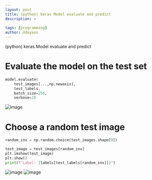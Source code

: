 ```yaml
---
layout: post
title: (python) keras Model evaluate and predict
description: >
  
tags: [programming]
author: Udayeon
---
```


(python) keras Model evaluate and predict


# Evaluate the model on the test set
```py
model.evaluate(
    test_images[...,np.newaxis],
    test_labels,
    batch_size=256,
    verbose=2)
```
![image](https://user-images.githubusercontent.com/69246778/142589496-9891ba61-7d06-412c-bbef-15dd1c4a1dce.png)


# Choose a random test image
```py
random_inx = np.random.choice(test_images.shape[0])

test_image = test_images[random_inx]
plt.imshow(test_image)
plt.show()
print(f"Label: {labels[test_labels[random_inx]]}")
```
![image](https://user-images.githubusercontent.com/69246778/142589450-dba52400-ce95-41b4-9902-34b82fac79c0.png)
![image](https://user-images.githubusercontent.com/69246778/142589567-0eed52c6-1002-43ba-9a49-f99fac068310.png)
